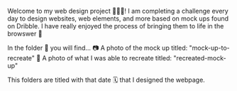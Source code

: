 Welcome to my web design project 👩🏼‍💻! I am completing a challenge every day to design websites, web elements, and more based on mock ups found on Dribble. I have really enjoyed the process of bringing them to life in the browswer 🥳

In the folder 📂 you will find...
📷 A photo of the mock up titled: "mock-up-to-recreate" 
📸 A photo of what I was able to recreate titled: "recreated-mock-up"

This folders are titled with that date 🗓️ that I designed the webpage.

